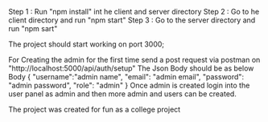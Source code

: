 Step 1 : Run "npm install" int he client and server directory
Step 2 : Go to he client directory and run "npm start"
Step 3 : Go to the server directory and run "npm sart"

The project should start working on port 3000;

For Creating the admin for the first time send a post request via postman on "http://localhost:5000/api/auth/setup"
The Json Body should be as below
Body
{
  "username":"admin name",
  "email": "admin email",
  "password": "admin password",
  "role": "admin"
}
Once admin is created login into the user panel as admin and then more admin and users can be created.



The project was created for fun as a college project 
